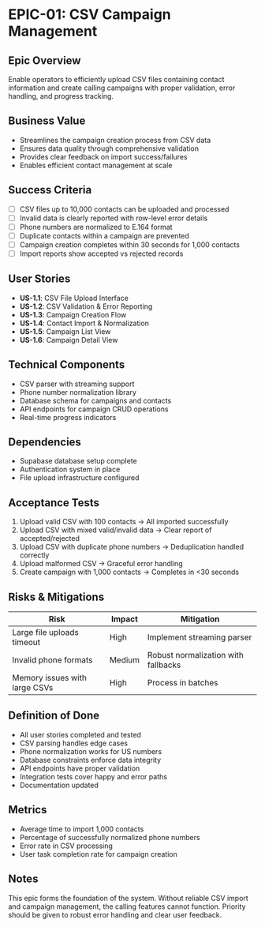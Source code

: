 # EPIC-01: CSV Campaign Management

## Epic Overview
Enable operators to efficiently upload CSV files containing contact information and create calling campaigns with proper validation, error handling, and progress tracking.

## Business Value
- Streamlines the campaign creation process from CSV data
- Ensures data quality through comprehensive validation
- Provides clear feedback on import success/failures
- Enables efficient contact management at scale

## Success Criteria
- [ ] CSV files up to 10,000 contacts can be uploaded and processed
- [ ] Invalid data is clearly reported with row-level error details
- [ ] Phone numbers are normalized to E.164 format
- [ ] Duplicate contacts within a campaign are prevented
- [ ] Campaign creation completes within 30 seconds for 1,000 contacts
- [ ] Import reports show accepted vs rejected records

## User Stories
- **US-1.1**: CSV File Upload Interface
- **US-1.2**: CSV Validation & Error Reporting
- **US-1.3**: Campaign Creation Flow
- **US-1.4**: Contact Import & Normalization
- **US-1.5**: Campaign List View
- **US-1.6**: Campaign Detail View

## Technical Components
- CSV parser with streaming support
- Phone number normalization library
- Database schema for campaigns and contacts
- API endpoints for campaign CRUD operations
- Real-time progress indicators

## Dependencies
- Supabase database setup complete
- Authentication system in place
- File upload infrastructure configured

## Acceptance Tests
1. Upload valid CSV with 100 contacts → All imported successfully
2. Upload CSV with mixed valid/invalid data → Clear report of accepted/rejected
3. Upload CSV with duplicate phone numbers → Deduplication handled correctly
4. Upload malformed CSV → Graceful error handling
5. Create campaign with 1,000 contacts → Completes in <30 seconds

## Risks & Mitigations
| Risk | Impact | Mitigation |
|------|--------|------------|
| Large file uploads timeout | High | Implement streaming parser |
| Invalid phone formats | Medium | Robust normalization with fallbacks |
| Memory issues with large CSVs | High | Process in batches |

## Definition of Done
- All user stories completed and tested
- CSV parsing handles edge cases
- Phone normalization works for US numbers
- Database constraints enforce data integrity
- API endpoints have proper validation
- Integration tests cover happy and error paths
- Documentation updated

## Metrics
- Average time to import 1,000 contacts
- Percentage of successfully normalized phone numbers
- Error rate in CSV processing
- User task completion rate for campaign creation

## Notes
This epic forms the foundation of the system. Without reliable CSV import and campaign management, the calling features cannot function. Priority should be given to robust error handling and clear user feedback.